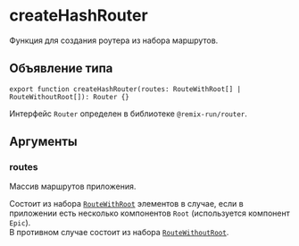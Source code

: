# createHashRouter
Функция для создания роутера из набора маршрутов.

## Объявление типа
```tsx
export function createHashRouter(routes: RouteWithRoot[] | RouteWithoutRoot[]): Router {}
```

Интерфейс `Router` определен в библиотеке `@remix-run/router`.

## Аргументы
### routes
Массив маршрутов приложения.

Состоит из набора [`RouteWithRoot`](routeWithRoot.md) элементов в случае,
если в приложении есть несколько компонентов `Root` (используется компонент `Epic`).\
В противном случае состоит из набора [`RouteWithoutRoot`](routeWithoutRoot.md).
